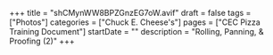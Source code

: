 +++
title = "shCMynWW8BPZGnzEG7oW.avif"
draft = false
tags = ["Photos"]
categories = ["Chuck E. Cheese's"]
pages = ["CEC Pizza Training Document"]
startDate = ""
description = "Rolling, Panning, & Proofing (2)"
+++
